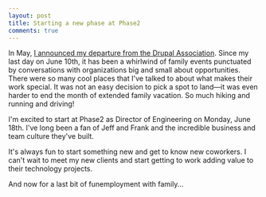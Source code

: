```yaml
---
layout: post
title: Starting a new phase at Phase2
comments: true
---
```


In May, [I announced my departure from the Drupal Association](http://joshuami.com/2016/05/31/saying-goodbye/). Since my last day on June 10th, it has been a whirlwind of family events punctuated by conversations with organizations big and small about opportunities. There were so many cool places that I've talked to about what makes their work special. It was not an easy decision to pick a spot to land—it was even harder to end the month of extended family vacation. So much hiking and running and driving!

I'm excited to start at Phase2 as Director of Engineering on Monday, June 18th. I've long been a fan of Jeff and Frank and the incredible business and team culture they've built.

It's always fun to start something new and get to know new coworkers. I can't wait to meet my new clients and start getting to work adding value to their technology projects.

And now for a last bit of funemployment with family...
